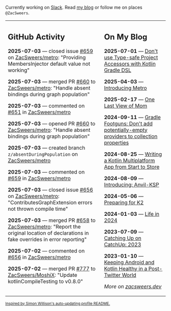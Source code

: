Currently working on [Slack](https://slack.com/). Read [my blog](https://zacsweers.dev/) or follow me on places `@ZacSweers`.

<table><tr><td valign="top" width="60%">

## GitHub Activity
<!-- githubActivity starts -->
**2025-07-03** — closed issue [#659](https://github.com/ZacSweers/metro/issues/659) on [ZacSweers/metro](https://github.com/ZacSweers/metro): "Providing MembersInjector default value not working"

**2025-07-03** — merged PR [#660](https://github.com/ZacSweers/metro/pull/660) to [ZacSweers/metro](https://github.com/ZacSweers/metro): "Handle absent bindings during graph population"

**2025-07-03** — commented on [#651](https://github.com/ZacSweers/metro/issues/651#issuecomment-3030954425) in [ZacSweers/metro](https://github.com/ZacSweers/metro)

**2025-07-03** — opened PR [#660](https://github.com/ZacSweers/metro/pull/660) to [ZacSweers/metro](https://github.com/ZacSweers/metro): "Handle absent bindings during graph population"

**2025-07-03** — created branch `z/absentDuringPopulation` on [ZacSweers/metro](https://github.com/ZacSweers/metro)

**2025-07-03** — commented on [#659](https://github.com/ZacSweers/metro/issues/659#issuecomment-3030686844) in [ZacSweers/metro](https://github.com/ZacSweers/metro)

**2025-07-03** — closed issue [#656](https://github.com/ZacSweers/metro/issues/656) on [ZacSweers/metro](https://github.com/ZacSweers/metro): "ContributesGraphExtension errors not thrown compile time"

**2025-07-03** — merged PR [#658](https://github.com/ZacSweers/metro/pull/658) to [ZacSweers/metro](https://github.com/ZacSweers/metro): "Report the original location of declarations in fake overrides in error reporting"

**2025-07-02** — commented on [#656](https://github.com/ZacSweers/metro/issues/656#issuecomment-3030430302) in [ZacSweers/metro](https://github.com/ZacSweers/metro)

**2025-07-02** — merged PR [#777](https://github.com/ZacSweers/MoshiX/pull/777) to [ZacSweers/MoshiX](https://github.com/ZacSweers/MoshiX): "Update kotlinCompileTesting to v0.8.0"
<!-- githubActivity ends -->
</td><td valign="top" width="40%">

## On My Blog
<!-- blog starts -->
**2025-07-01** — [Don't use Type-safe Project Accessors with Kotlin Gradle DSL](https://www.zacsweers.dev/dont-use-type-safe-project-accessors-with-kotlin-gradle-dsl/)

**2025-04-03** — [Introducing Metro](https://www.zacsweers.dev/introducing-metro/)

**2025-02-17** — [One Last View of Mom](https://www.zacsweers.dev/one-last-view-of-mom/)

**2024-09-11** — [Gradle Footguns: Don't add potentially-empty providers to collection properties](https://www.zacsweers.dev/gradle-footgun-adding-empty-providers-to-collection-properties/)

**2024-08-25** — [Writing a Kotlin Multiplatform App from Start to Store](https://www.zacsweers.dev/writing-a-kotlin-multiplatform-app-from-start-to-store/)

**2024-08-09** — [Introducing: Anvil-KSP](https://www.zacsweers.dev/introducing-anvil-ksp/)

**2024-05-06** — [Preparing for K2](https://www.zacsweers.dev/preparing-for-k2/)

**2024-01-03** — [Life in 2024](https://www.zacsweers.dev/life-in-2024/)

**2023-07-09** — [Catching Up on CatchUp: 2023](https://www.zacsweers.dev/catching-up-on-catchup-2023/)

**2023-01-10** — [Keeping Android and Kotlin Healthy in a Post-Twitter World](https://www.zacsweers.dev/keeping-android-healthy/)
<!-- blog ends -->
_More on [zacsweers.dev](https://zacsweers.dev/)_
</td></tr></table>

<sub><a href="https://simonwillison.net/2020/Jul/10/self-updating-profile-readme/">Inspired by Simon Willison's auto-updating profile README.</a></sub>